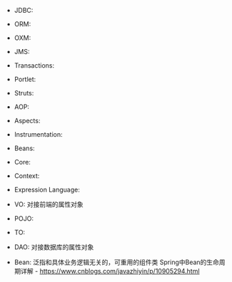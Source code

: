 - JDBC:

- ORM:

- OXM:

- JMS:

- Transactions:

- Portlet:

- Struts:

- AOP:

- Aspects:

- Instrumentation:

- Beans:

- Core:

- Context:

- Expression Language:

- VO: 对接前端的属性对象

- POJO:

- TO:

- DAO: 对接数据库的属性对象

- Bean: 泛指和具体业务逻辑无关的，可重用的组件类
Spring中Bean的生命周期详解 - https://www.cnblogs.com/javazhiyin/p/10905294.html

